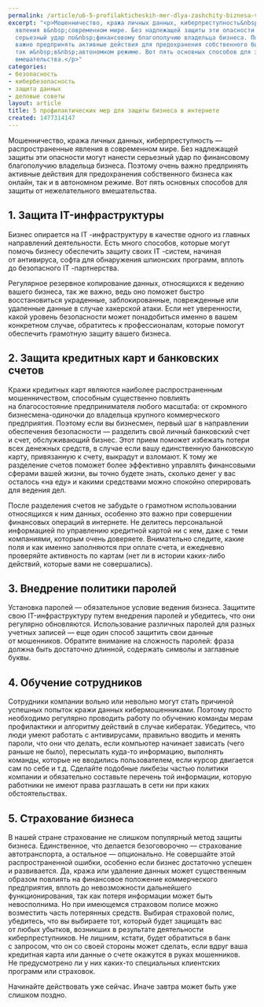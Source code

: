 ```yaml
---
permalink: /article/u6-5-profilakticheskih-mer-dlya-zashchity-biznesa-v-internete
excerpt: "<p>Мошенничество, кража личных данных, киберпреступность&nbsp;— распространенные
  явления в&nbsp;современном мире. Без надлежащей защиты эти опасности могут нанести
  серьезный удар по&nbsp;финансовому благополучию владельца бизнеса. Поэтому очень
  важно предпринять активные действия для предохранения собственного бизнеса как онлайн,
  так и&nbsp;в&nbsp;автономном режиме. Вот пять основных способов для защиты от&nbsp;нежелательного
  вмешательства.</p>"
categories:
- безопасность
- кибербезопасность
- защита данных
- деловые советы
layout: article
title: 5 профилактических мер для защиты бизнеса в интернете
created: 1477314147
---
```

Мошенничество, кража личных данных, киберпреступность — распространенные явления в современном мире. Без надлежащей защиты эти опасности могут нанести серьезный удар по финансовому благополучию владельца бизнеса. Поэтому очень важно предпринять активные действия для предохранения собственного бизнеса как онлайн, так и в автономном режиме. Вот пять основных способов для защиты от нежелательного вмешательства.

## 1. Защита IT-инфраструктуры ##

Бизнес опирается на IT -инфраструктуру в качестве одного из главных направлений деятельности. Есть много способов, которые могут помочь бизнесу обеспечить защиту своих IT -систем, начиная от антивируса, софта для обнаружения шпионских программ, вплоть до безопасного IT -партнерства.

Регулярное резервное копирование данных, относящихся к ведению вашего бизнеса, так же важно, ведь оно поможет быстро восстановиться украденные, заблокированные, поврежденные или удаленные данные в случае хакерской атаки. Если нет уверенности, какой уровень безопасности может понадобиться именно в вашем конкретном случае, обратитесь к профессионалам, которые помогут обеспечить грамотную защиту вашего бизнеса.

## 2. Защита кредитных карт и банковских счетов ##

Кражи кредитных карт являются наиболее распространенным мошенничеством, способным существенно повлиять на благосостояние предпринимателя любого масштаба: от скромного бизнесмена-одиночки до владельца крупного коммерческого предприятия. Поэтому если вы бизнесмен, первый шаг в направлении обеспечения безопасности — разделить свой личный банковский счет и счет, обслуживающий бизнес. Этот прием поможет избежать потери всех денежных средств, в случае если вашу единственную банковскую карту, привязанную к счету, выкрадут и взломают. К тому же разделение счетов поможет более эффективно управлять финансовыми сферами вашей жизни, вы точно будете знать, сколько денег у вас осталось «на еду» и какими средствами можно спокойно оперировать для ведения дел.

После разделения счетов не забудьте о грамотном использовании относящихся к ним данных, особенно это важно при совершении финансовых операций в интернете. Не делитесь персональной информацией по управлению кредитной картой ни с кем, даже с теми компаниями, которым очень доверяете. Внимательно следите, какие поля и как именно заполняются при оплате счета, и ежедневно проверяйте активность по картам (нет ли в истории каких-либо действий, которые вами не совершались).

## 3. Внедрение политики паролей ##

Установка паролей — обязательное условие ведения бизнеса. Защитите свою IT-инфраструктуру путем внедрения паролей и убедитесь, что они регулярно обновляются. Использование различных паролей для разных учетных записей — еще один способ защитить свои данные от мошенников. Обратите внимание на сложность паролей: фраза должна быть достаточно длинной, содержать символы и заглавные буквы.

## 4. Обучение сотрудников ##

Сотрудники компании вольно или невольно могут стать причиной успешных попыток кражи данных кибермошенниками. Поэтому просто необходимо регулярно проводить работу по обучению команды мерам профилактики и алгоритму действий в случае кибератак. Убедитесь, что люди умеют работать с антивирусами, правильно вводить и менять пароли, что они что делать, если компьютер начинает зависать (чего раньше не было), пересылать куда-то информацию, выполнять команды, которые не вводились пользователем, если курсор двигается сам по себе и т.д. Сделайте подобные ликбезы частью политики компании и обязательно составьте перечень той информации, которую работники не имеют права разглашать в сети ни при каких обстоятельствах.

## 5. Страхование бизнеса ##

В нашей стране страхование не слишком популярный метод защиты бизнеса. Единственное, что делается безоговорочно — страхование автотранспорта, а остальное — опционально. Не совершайте этой распространенной ошибки, особенно если бизнес достаточно успешен и развивается. Да, кража или удаление данных может существенным образом повлиять на финансовое положение коммерческого предприятия, вплоть до невозможности дальнейшего функционирования, так как потеря информации может быть невосполнима. Но при имеющемся страховом полисе можно возместить часть потерянных средств. Выбирая страховой полис, убедитесь, что вы выбираете тот, который будет защищать вас от любых убытков, возникших в результате деятельности киберпреступников. Не лишним, кстати, будет обратиться в банк с запросом, что он со своей стороны может сделать, если вдруг ваша кредитная карта или данные о счете окажутся в руках мошенников. Не предусмотрено ли у них каких-то специальных клиентских программ или страховок.

Начинайте действовать уже сейчас. Иначе завтра может быть уже слишком поздно.
